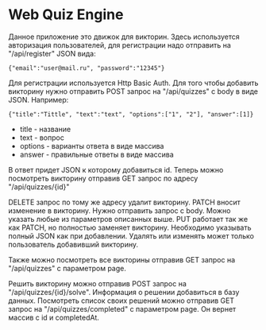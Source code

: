 Web Quiz Engine
==============
Данное приложение это движок для викторин.
Здесь используется авторизация пользователей, для регистрации надо
отправить на "/api/register" JSON вида:
````
{"email":"user@mail.ru", "password":"12345"}
````
Для регистрации используется Http Basic Auth.
Для того чтобы добавить викторину нужно отправить POST запрос на
"/api/quizzes" с body в виде JSON. Например:
````
{"title":"Tittle", "text":"text", "options":["1", "2"], "answer":[1]}
````
* title - название
* text - вопрос
* options - варианты ответа в виде массива
* answer - правильные ответы в виде массива

В ответ придет JSON к которому добавиться id. 
Теперь можно посмотреть викторину отправив GET запрос 
по адресу "/api/quizzes/{id}"

DELETE запрос по тому же адресу удалит викторину. 
PATCH вносит изменение в викторину. Нужно отправить запрос с body. 
Можно указать любые из параметров описанных выше.
PUT работает так же как PATCH, но полностью заменяет викторину.
Необходимо указывать полный JSON как при добавлении.
Удалять или изменять может только пользователь добавивший викторину.

Также можно посмотреть все викторины отправив GET запрос на "/api/quizzes"
с параметром page.

Решить викторину можно отправив POST запрос на "/api/quizzes/{id}/solve".
Информация о решении добавиться в базу данных. Посмотреть список своих решений
можно отправив GET запрос на "/api/quizzes/completed" с параметром page.
Он вернет массив с id и completedAt.